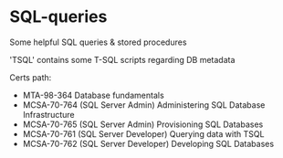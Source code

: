 # SQL-queries
Some helpful SQL queries & stored procedures

'TSQL' contains some T-SQL scripts regarding DB metadata

Certs path:
+ MTA-98-364 Database fundamentals
+ MCSA-70-764 (SQL Server Admin) Administering SQL Database Infrastructure
+ MCSA-70-765 (SQL Server Admin) Provisioning SQL Databases
+ MCSA-70-761 (SQL Server Developer) Querying data with TSQL
+ MCSA-70-762 (SQL Server Developer) Developing SQL Databases
